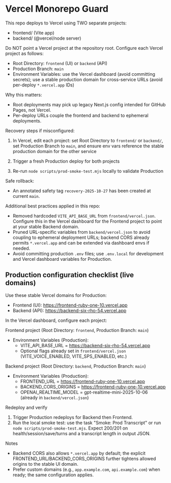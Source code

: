 # Vercel Monorepo Guard

This repo deploys to Vercel using TWO separate projects:

- frontend/ (Vite app)
- backend/ (@vercel/node server)

Do NOT point a Vercel project at the repository root. Configure each Vercel project as follows:

- Root Directory: `frontend` (UI) or `backend` (API)
- Production Branch: `main`
- Environment Variables: use the Vercel dashboard (avoid committing secrets); use a stable production domain for cross-service URLs (avoid per-deploy `*.vercel.app` IDs)

Why this matters:

- Root deployments may pick up legacy Next.js config intended for GitHub Pages, not Vercel.
- Per-deploy URLs couple the frontend and backend to ephemeral deployments.

Recovery steps if misconfigured:

1. In Vercel, edit each project: set Root Directory to `frontend/` or `backend/`, set Production Branch to `main`, and ensure env vars reference the stable production domain for the other service

1. Trigger a fresh Production deploy for both projects

1. Re-run `node scripts/prod-smoke-test.mjs` locally to validate Production

Safe rollback:

- An annotated safety tag `recovery-2025-10-27` has been created at current `main`.

Additional best practices applied in this repo:

- Removed hardcoded `VITE_API_BASE_URL` from `frontend/vercel.json`. Configure this in the Vercel dashboard for the Frontend project to point at your stable Backend domain.
- Pruned URL-specific variables from `backend/vercel.json` to avoid coupling to ephemeral deployment URLs; backend CORS already permits `*.vercel.app` and can be extended via dashboard envs if needed.
- Avoid committing production `.env` files; use `.env.local` for development and Vercel dashboard variables for Production.

## Production configuration checklist (live domains)

Use these stable Vercel domains for Production:

- Frontend (UI): <https://frontend-ruby-one-10.vercel.app>
- Backend (API): <https://backend-six-rho-54.vercel.app>

In the Vercel dashboard, configure each project:

Frontend project (Root Directory: `frontend`, Production Branch: `main`)

- Environment Variables (Production):
  - VITE_API_BASE_URL = <https://backend-six-rho-54.vercel.app>
  - Optional flags already set in `frontend/vercel.json` (VITE_VOICE_ENABLED, VITE_SPS_ENABLED, etc.)

Backend project (Root Directory: `backend`, Production Branch: `main`)

- Environment Variables (Production):
  - FRONTEND_URL = <https://frontend-ruby-one-10.vercel.app>
  - BACKEND_CORS_ORIGINS = <https://frontend-ruby-one-10.vercel.app>
  - OPENAI_REALTIME_MODEL = gpt-realtime-mini-2025-10-06 (already in `backend/vercel.json`)

Redeploy and verify

1. Trigger Production redeploys for Backend then Frontend.
2. Run the local smoke test: use the task "Smoke: Prod Transcript" or run `node scripts/prod-smoke-test.mjs`. Expect 200/201 on health/session/save/turns and a transcript length in output JSON.

Notes

- Backend CORS also allows `*.vercel.app` by default; the explicit FRONTEND_URL/BACKEND_CORS_ORIGINS further tightens allowed origins to the stable UI domain.
- Prefer custom domains (e.g., `app.example.com`, `api.example.com`) when ready; the same configuration applies.
